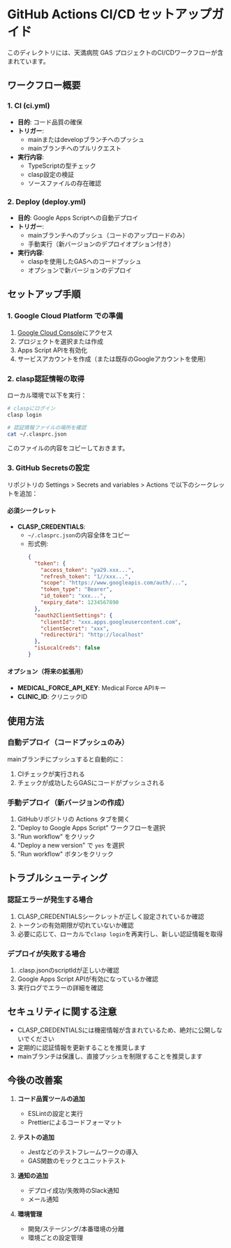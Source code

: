# GitHub Actions CI/CD セットアップガイド

このディレクトリには、天満病院 GAS プロジェクトのCI/CDワークフローが含まれています。

## ワークフロー概要

### 1. CI (ci.yml)
- **目的**: コード品質の確保
- **トリガー**: 
  - mainまたはdevelopブランチへのプッシュ
  - mainブランチへのプルリクエスト
- **実行内容**:
  - TypeScriptの型チェック
  - clasp設定の検証
  - ソースファイルの存在確認

### 2. Deploy (deploy.yml)
- **目的**: Google Apps Scriptへの自動デプロイ
- **トリガー**:
  - mainブランチへのプッシュ（コードのアップロードのみ）
  - 手動実行（新バージョンのデプロイオプション付き）
- **実行内容**:
  - claspを使用したGASへのコードプッシュ
  - オプションで新バージョンのデプロイ

## セットアップ手順

### 1. Google Cloud Platform での準備

1. [Google Cloud Console](https://console.cloud.google.com/)にアクセス
2. プロジェクトを選択または作成
3. Apps Script APIを有効化
4. サービスアカウントを作成（または既存のGoogleアカウントを使用）

### 2. clasp認証情報の取得

ローカル環境で以下を実行：

```bash
# claspにログイン
clasp login

# 認証情報ファイルの場所を確認
cat ~/.clasprc.json
```

このファイルの内容をコピーしておきます。

### 3. GitHub Secretsの設定

リポジトリの Settings > Secrets and variables > Actions で以下のシークレットを追加：

#### 必須シークレット

- **CLASP_CREDENTIALS**: 
  - `~/.clasprc.json`の内容全体をコピー
  - 形式例:
    ```json
    {
      "token": {
        "access_token": "ya29.xxx...",
        "refresh_token": "1//xxx...",
        "scope": "https://www.googleapis.com/auth/...",
        "token_type": "Bearer",
        "id_token": "xxx...",
        "expiry_date": 1234567890
      },
      "oauth2ClientSettings": {
        "clientId": "xxx.apps.googleusercontent.com",
        "clientSecret": "xxx",
        "redirectUri": "http://localhost"
      },
      "isLocalCreds": false
    }
    ```

#### オプション（将来の拡張用）

- **MEDICAL_FORCE_API_KEY**: Medical Force APIキー
- **CLINIC_ID**: クリニックID

## 使用方法

### 自動デプロイ（コードプッシュのみ）

mainブランチにプッシュすると自動的に：
1. CIチェックが実行される
2. チェックが成功したらGASにコードがプッシュされる

### 手動デプロイ（新バージョンの作成）

1. GitHubリポジトリの Actions タブを開く
2. "Deploy to Google Apps Script" ワークフローを選択
3. "Run workflow" をクリック
4. "Deploy a new version" で `yes` を選択
5. "Run workflow" ボタンをクリック

## トラブルシューティング

### 認証エラーが発生する場合

1. CLASP_CREDENTIALSシークレットが正しく設定されているか確認
2. トークンの有効期限が切れていないか確認
3. 必要に応じて、ローカルで`clasp login`を再実行し、新しい認証情報を取得

### デプロイが失敗する場合

1. .clasp.jsonのscriptIdが正しいか確認
2. Google Apps Script APIが有効になっているか確認
3. 実行ログでエラーの詳細を確認

## セキュリティに関する注意

- CLASP_CREDENTIALSには機密情報が含まれているため、絶対に公開しないでください
- 定期的に認証情報を更新することを推奨します
- mainブランチは保護し、直接プッシュを制限することを推奨します

## 今後の改善案

1. **コード品質ツールの追加**
   - ESLintの設定と実行
   - Prettierによるコードフォーマット

2. **テストの追加**
   - Jestなどのテストフレームワークの導入
   - GAS関数のモックとユニットテスト

3. **通知の追加**
   - デプロイ成功/失敗時のSlack通知
   - メール通知

4. **環境管理**
   - 開発/ステージング/本番環境の分離
   - 環境ごとの設定管理